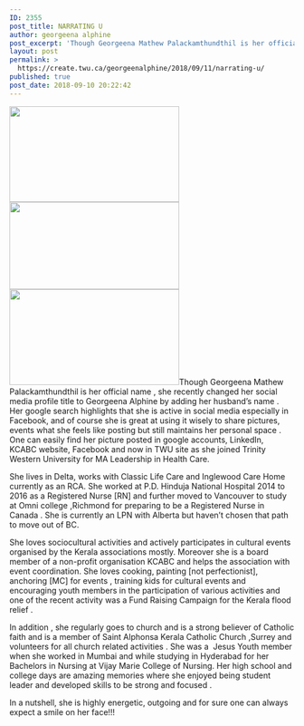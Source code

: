 ```yaml
---
ID: 2355
post_title: NARRATING U
author: georgeena alphine
post_excerpt: 'Though Georgeena Mathew Palackamthundthil is her official name , she recently changed her social media profile title to Georgeena Alphine by adding her husband&rsquo;s name . Her google search highlights that she is active in social media especially in Facebook, and of course she is great at using it wisely to share pictures, events what [&hellip;]'
layout: post
permalink: >
  https://create.twu.ca/georgeenalphine/2018/09/11/narrating-u/
published: true
post_date: 2018-09-10 20:22:42
---
```

<img class="alignnone size-medium wp-image-61" src="http://create.twu.ca/georgeenalphine/files/2018/09/2018-09-10-1-300x169.png" alt="" width="300" height="169" srcset="https://create.twu.ca/georgeenalphine/files/2018/09/2018-09-10-1-300x169.png 300w, https://create.twu.ca/georgeenalphine/files/2018/09/2018-09-10-1-768x432.png 768w, https://create.twu.ca/georgeenalphine/files/2018/09/2018-09-10-1-1024x576.png 1024w, https://create.twu.ca/georgeenalphine/files/2018/09/2018-09-10-1-676x380.png 676w" sizes="(max-width: 300px) 100vw, 300px" /><img class="alignnone size-medium wp-image-63" src="http://create.twu.ca/georgeenalphine/files/2018/09/2018-09-10-2-300x154.png" alt="" width="300" height="154" srcset="https://create.twu.ca/georgeenalphine/files/2018/09/2018-09-10-2-300x154.png 300w, https://create.twu.ca/georgeenalphine/files/2018/09/2018-09-10-2-768x395.png 768w, https://create.twu.ca/georgeenalphine/files/2018/09/2018-09-10-2-1024x527.png 1024w, https://create.twu.ca/georgeenalphine/files/2018/09/2018-09-10-2-676x348.png 676w" sizes="(max-width: 300px) 100vw, 300px" /><img class="alignnone size-medium wp-image-65" src="http://create.twu.ca/georgeenalphine/files/2018/09/2018-09-10-300x169.png" alt="" width="300" height="169" srcset="https://create.twu.ca/georgeenalphine/files/2018/09/2018-09-10-300x169.png 300w, https://create.twu.ca/georgeenalphine/files/2018/09/2018-09-10-768x432.png 768w, https://create.twu.ca/georgeenalphine/files/2018/09/2018-09-10-1024x576.png 1024w, https://create.twu.ca/georgeenalphine/files/2018/09/2018-09-10-676x380.png 676w" sizes="(max-width: 300px) 100vw, 300px" />Though Georgeena Mathew Palackamthundthil is her official name , she recently changed her social media profile title to Georgeena Alphine by adding her husband’s name . Her google search highlights that she is active in social media especially in Facebook, and of course she is great at using it wisely to share pictures, events what she feels like posting but still maintains her personal space . One can easily find her picture posted in google accounts, LinkedIn,  KCABC website, Facebook and now in TWU site as she joined Trinity Western University for MA Leadership in Health Care.

She lives in Delta, works with Classic Life Care and Inglewood Care Home currently as an RCA. She worked at P.D. Hinduja National Hospital 2014 to 2016 as a Registered Nurse [RN] and further moved to Vancouver to study at Omni college ,Richmond for preparing to be a Registered Nurse in Canada . She is currently an LPN with Alberta but haven’t chosen that path to move out of BC.

She loves sociocultural activities and actively participates in cultural events organised by the Kerala associations mostly. Moreover she is a board member of a non-profit organisation KCABC and helps the association with event coordination. She loves cooking, painting [not perfectionist], anchoring [MC] for events , training kids for cultural events and encouraging youth members in the participation of various activities and one of the recent activity was a Fund Raising Campaign for the Kerala flood relief .

In addition , she regularly goes to church and is a strong believer of Catholic faith and is a member of Saint Alphonsa Kerala Catholic Church ,Surrey and volunteers for all church related activities . She was a  Jesus Youth member when she worked in Mumbai and while studying in Hyderabad for her Bachelors in Nursing at Vijay Marie College of Nursing. Her high school and college days are amazing memories where she enjoyed being student leader and developed skills to be strong and focused .

In a nutshell, she is highly energetic, outgoing and for sure one can always expect a smile on her face!!!